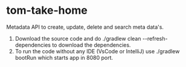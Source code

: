 # tom-take-home
Metadata API to create, update, delete and search meta data's.

1. Download the source code and do ./gradlew clean --refresh-dependencies to download the dependencies.
2. To run the code without any IDE (VsCode or IntelliJ) use ./gradlew bootRun which starts app in 8080 port.
